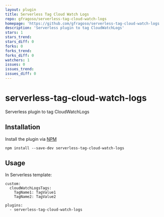 ```yaml
---
layout: plugin
title: Serverless Tag Cloud Watch Logs
repo: gfragoso/serverless-tag-cloud-watch-logs
homepage: 'https://github.com/gfragoso/serverless-tag-cloud-watch-logs'
description: 'Serverless plugin to tag CloudWatchLogs'
stars: 1
stars_trend: 
stars_diff: 0
forks: 0
forks_trend: 
forks_diff: 0
watchers: 1
issues: 0
issues_trend: 
issues_diff: 0
---
```



# serverless-tag-cloud-watch-logs
Serverless plugin to tag CloudWatchLogs

## Installation

Install the plugin via <a href="https://docs.npmjs.com/cli/install">NPM</a>

```
npm install --save-dev serverless-tag-cloud-watch-logs
```

## Usage

In Serverless template:

```
custom:
  cloudWatchLogsTags:
    TagName1: TagValue1
    TagName2: TagValue2

plugins: 
  - serverless-tag-cloud-watch-logs

```
